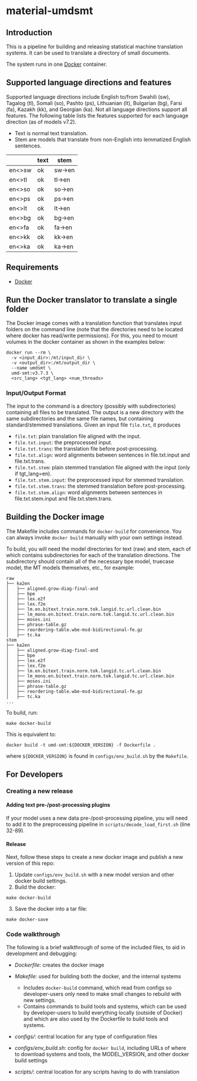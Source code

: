# material-umdsmt

## Introduction

This is a pipeline for building and releasing statistical machine translation systems. It can be used to translate a directory of small documents.

The system runs in one [Docker](https://www.docker.com/) container.


## Supported language directions and features

Supported language directions include English to/from Swahili (sw), Tagalog (tl), Somali (so), Pashto (ps), Lithuanian (lt), Bulgarian (bg), Farsi (fa), Kazakh (kk), and Georgian (ka). Not all language directions support all features. The following table lists the features supported for each language direction (as of models v7.2).

- Text is normal text translation.
- Stem are models that translate from non-English into lemmatized English sentences.

|       |text |stem   |
|-------|-----|-------|
|en<>sw |ok   |sw->en |
|en<>tl |ok   |tl->en |
|en<>so |ok   |so->en |
|en<>ps |ok   |ps->en |
|en<>lt |ok   |lt->en |
|en<>bg |ok   |bg->en |
|en<>fa |ok   |fa->en |
|en<>kk |ok   |kk->en |
|en<>ka |ok   |ka->en |


## Requirements

- [Docker](https://www.docker.com/)


## Run the Docker translator to translate a single folder

The Docker image comes with a translation function that translates input folders on the command line (note that the directories need to be located where docker has read/write permissions). For this, you need to mount volumes in the docker container as shown in the examples below:

```
docker run --rm \
  -v <input_dir>:/mt/input_dir \
  -v <output_dir>:/mt/output_dir \
  --name umdsmt \
  umd-smt:v3.7.3 \
  <src_lang> <tgt_lang> <num_threads>
```

### Input/Output Format

The input to the command is a directory (possibly with subdirectories) containing all files to be translated. The output is a new directory with the same subdirectories and the same file names, but containing standard/stemmed translations. Given an input file `file.txt`, it produces
- `file.txt`: plain translation file aligned with the input.
- `file.txt.input`: the preprocessed input.
- `file.txt.trans`: the translation file before post-processing.
- `file.txt.align`: word alignments between sentences in file.txt.input and file.txt.trans.
- `file.txt.stem`: plain stemmed translation file aligned with the input (only if tgt_lang=en).
- `file.txt.stem.input`: the preprocessed input for stemmed translation.
- `file.txt.stem.trans`: the stemmed translation before post-processing.
- `file.txt.stem.align`: word alignments between sentences in file.txt.stem.input and file.txt.stem.trans.


## Building the Docker image

The Makefile includes commands for `docker-build` for convenience. You can always invoke `docker build` manually with your own settings instead. 

To build, you will need the model directories for text (raw) and stem, each of which contains subdirectories for each of the translation directions. The subdirectory should contain all of the necessary bpe model, truecase model, the MT models themselves, etc., for example:

```
raw
├── ka2en
│   ├── aligned.grow-diag-final-and
│   ├── bpe
│   ├── lex.e2f
│   ├── lex.f2e
│   ├── lm.en.bitext.train.norm.tok.langid.tc.url.clean.bin
│   ├── lm_mono.en.bitext.train.norm.tok.langid.tc.url.clean.bin
│   ├── moses.ini
│   ├── phrase-table.gz
│   ├── reordering-table.wbe-msd-bidirectional-fe.gz
│   ├── tc.ka
stem
├── ka2en
│   ├── aligned.grow-diag-final-and
│   ├── bpe
│   ├── lex.e2f
│   ├── lex.f2e
│   ├── lm.en.bitext.train.norm.tok.langid.tc.url.clean.bin
│   ├── lm_mono.en.bitext.train.norm.tok.langid.tc.url.clean.bin
│   ├── moses.ini
│   ├── phrase-table.gz
│   ├── reordering-table.wbe-msd-bidirectional-fe.gz
│   ├── tc.ka
...
``` 

To build, run:

```
make docker-build
```

This is equivalent to:

```
docker build ​​-t umd-smt:${DOCKER_VERSION} -f Dockerfile .
```

where `${DOCKER_VERSION}` is found in `configs/env_build.sh` by the `Makefile`.


## For Developers

### Creating a new release

#### Adding text pre-/post-processing plugins

If your model uses a new data pre-/post-processing pipeline, you will need to add it to the preprocessing pipeline in `scripts/decode_load_first.sh` (line 32-89).

#### Release

Next, follow these steps to create a new docker image and publish a new version of this repo:

1. Update `configs/env_build.sh` with a new model version and other docker build settings.
2. Build the docker:
```
make docker-build
```
3. Save the docker into a tar file:
```
make docker-save
```

### Code walkthrough

The following is a brief walkthrough of some of the included files, to aid in development and debugging:

- *Dockerfile*: creates the docker image

- *Makefile*: used for building both the docker, and the internal systems
   - Includes `docker-build` command, which read from configs so developer-users only need to make small changes to rebuild with new settings.
   - Contains commands to build tools and systems, which can be used by developer-users to build everything locally (outside of Docker) and which are also used by the Dockerfile to build tools and systems.

- *configs/*: central location for any type of configuration files

- *configs/env_build.sh*: config for `docker build`, including URLs of where to download systems and tools, the MODEL_VERSION, and other docker build settings

- *scripts/*: central location for any scripts having to do with translation